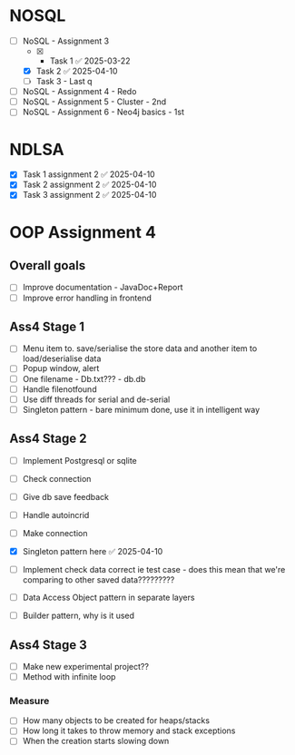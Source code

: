 # NOSQL
- [ ] NoSQL - Assignment 3
	- [x] - Task 1 ✅ 2025-03-22
	- [x] Task 2 ✅ 2025-04-10
	- [ ] Task 3 - Last q
- [ ] NoSQL - Assignment 4 - Redo
- [ ] NoSQL - Assignment 5 - Cluster - 2nd
- [ ] NoSQL - Assignment 6 -  Neo4j basics - 1st
# NDLSA
- [x] Task 1 assignment 2 ✅ 2025-04-10
- [x] Task 2 assignment 2 ✅ 2025-04-10
- [x] Task 3 assignment 2 ✅ 2025-04-10

# OOP Assignment 4
## Overall goals
- [ ] Improve documentation - JavaDoc+Report
- [ ] Improve error handling in frontend

## Ass4 Stage 1
- [ ] Menu item to. save/serialise the store data and another item to load/deserialise data
- [ ]  Popup window, alert 
- [ ] One filename - Db.txt??? - db.db
- [ ] Handle filenotfound
- [ ] Use diff threads for serial and de-serial
- [ ] Singleton pattern - bare minimum done, use it in intelligent way
## Ass4 Stage 2
- [ ] Implement Postgresql or sqlite
- [ ] Check connection
- [ ] Give db save feedback

- [ ] Handle autoincrid  
- [ ] Make connection
- [x] Singleton pattern here ✅ 2025-04-10
- [ ] Implement check data correct ie test case - does this mean that we're comparing to other saved data?????????

- [ ] Data Access Object pattern in separate layers
- [ ] Builder pattern, why is it used 

## Ass4 Stage 3
- [ ] Make new experimental project??
- [ ] Method with infinite loop
### Measure
- [ ] How many objects to be created for heaps/stacks
- [ ] How long it takes to throw memory and stack exceptions
- [ ] When the creation starts slowing down